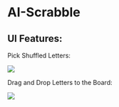 # AI-Scrabble

## UI Features:

Pick Shuffled Letters:

![](pickLetters.gif)

Drag and Drop Letters to the Board:

![](setWords.gif)
